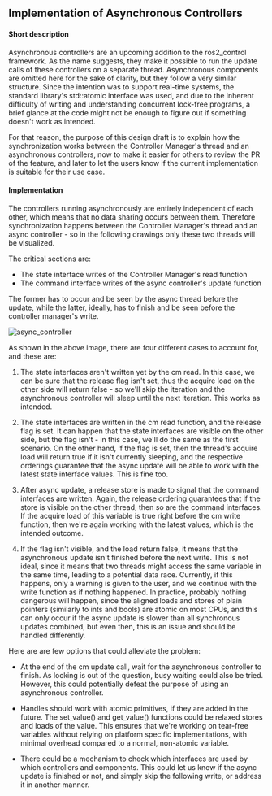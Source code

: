 ## Implementation of Asynchronous Controllers


#### Short description

Asynchronous controllers are an upcoming addition to the ros2_control framework. As the name suggests, they make it possible to run the update calls of these controllers on a separate thread. Asynchronous components are omitted here for the sake of clarity, but they follow a very similar structure.
Since the intention was to support real-time systems, the standard library's std::atomic interface was used, and due to the inherent difficulty of writing and understanding concurrent lock-free programs, a brief glance at the code might not be enough to figure out if something doesn't work as intended.

For that reason, the purpose of this design draft is to explain how the synchronization works between the Controller Manager's thread and an asynchronous controllers, now to make it easier for others to review the PR of the feature, and later to let the users know if the current implementation is suitable for their use case.

#### Implementation

The controllers running asynchronously are entirely independent of each other, which means that no data sharing occurs between them. Therefore synchronization happens between the Controller Manager's thread and an async controller - so in the following drawings only these two threads will be visualized.

The critical sections are:

* The state interface writes of the Controller Manager's read function
* The command interface writes of the async controller's update function

The former has to occur and be seen by the async thread before the update, while the latter, ideally, has to finish and be seen before the controller manager's write.

![async_controller](https://user-images.githubusercontent.com/25421074/212979058-5dad88c1-d940-4bc7-ac6f-103711de7210.png)

As shown in the above image, there are four different cases to account for, and these are: 

1. The state interfaces aren't written yet by the cm read. In this case, we can be sure that the release flag isn't set, thus the acquire load on the other side will return false - so we'll skip the iteration and the asynchronous controller will sleep until the next iteration. This works as intended.

2. The state interfaces are written in the cm read function, and the release flag is set. It can happen that the state interfaces are visible on the other side, but the flag isn't - in this case, we'll do the same as the first scenario. On the other hand, if the flag is set, then the thread's acquire load will return true if it isn't currently sleeping, and the respective orderings guarantee that the async update will be able to work with the latest state interface values. This is fine too.

3. After async update, a release store is made to signal that the command interfaces are written. Again, the release ordering guarantees that if the store is visible on the other thread, then so are the command interfaces. If the acquire load of this variable is true right before the cm write function, then we're again working with the latest values, which is the intended outcome.

4. If the flag isn't visible, and the load return false, it means that the asynchronous update isn't finished before the next write. This is not ideal, since it means that two threads might access the same variable in the same time, leading to a potential data race. Currently, if this happens, only a warning is given to the user, and we continue with the write function as if nothing happened. In practice, probably nothing dangerous will happen, since the aligned loads and stores of plain pointers (similarly to ints and bools) are atomic on most CPUs, and this can only occur if the async update is slower than all synchronous updates combined, but even then, this is an issue and should be handled differently.

Here are are few options that could alleviate the problem:

* At the end of the cm update call, wait for the asynchronous controller to finish. As locking is out of the question, busy waiting could also be tried. However, this could potentially defeat the purpose of using an asynchronous controller.

* Handles should work with atomic primitives, if they are added in the future. The set_value() and get_value() functions could be relaxed stores and loads of the value. This ensures that we're working on tear-free variables without relying on platform specific implementations, with minimal overhead compared to a normal, non-atomic variable.

* There could be a mechanism to check which interfaces are used by which controllers and components. This could let us know if the async update is finished or not, and simply skip the following write, or address it in another manner.
